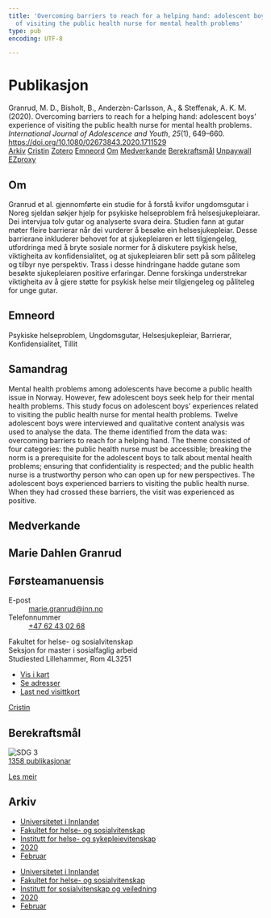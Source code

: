 ```yaml
---
title: 'Overcoming barriers to reach for a helping hand: adolescent boys’ experience
  of visiting the public health nurse for mental health problems'
type: pub
encoding: UTF-8

---
```

<h1>Publikasjon</h1>
<article id="csl-bib-container-XMV8NLWA" class="csl-bib-container">
  <div class="csl-bib-body"> <div class="csl-entry">Granrud, M. D., Bisholt, B., Anderzèn-Carlsson, A., &#38; Steffenak, A. K. M. (2020). Overcoming barriers to reach for a helping hand: adolescent boys’ experience of visiting the public health nurse for mental health problems. <i>International Journal of Adolescence and Youth</i>, <i>25</i>(1), 649–660. <a href="https://doi.org/10.1080/02673843.2020.1711529">https://doi.org/10.1080/02673843.2020.1711529</a></div> </div>
  <div class="csl-bib-buttons">
    <a href="#taxonomy-article-XMV8NLWA" alt="archive" class="csl-bib-button">Arkiv</a>
    <a href="https://app.cristin.no/results/show.jsf?id=1791693" alt="Cristin" class="csl-bib-button">Cristin</a>
    <a href="http://zotero.org/groups/5881554/items/XMV8NLWA" alt="Zotero" class="csl-bib-button">Zotero</a>
    <a href="#keywords-article-XMV8NLWA" alt="keywords" class="csl-bib-button">Emneord</a>
    <a href="#about-article-XMV8NLWA" alt="about_pub" class="csl-bib-button">Om</a>
    <a href="#contributors-article-XMV8NLWA" alt="contributors" class="csl-bib-button">Medverkande</a>
    <a href="#sdg-article-XMV8NLWA" alt="sdg" class="csl-bib-button">Berekraftsmål</a>
    <a href="https://www.tandfonline.com/doi/pdf/10.1080/02673843.2020.1711529?needAccess=true" alt="Unpaywall" class="csl-bib-button">Unpaywall</a>
    <a href="https://www.tandfonline.com/doi/pdf/10.1080/02673843.2020.1711529?needAccess=true" alt="EZproxy" class="csl-bib-button">EZproxy</a>
  </div>
  <div id="csl-bib-meta-container-XMV8NLWA"></div>
</article>
<div id="csl-bib-meta-XMV8NLWA" class="csl-bib-meta">
  <article id="about-article-XMV8NLWA" class="about_pub-article">
    <h1>Om</h1>
    Granrud et al. gjennomførte ein studie for å forstå kvifor ungdomsgutar i Noreg sjeldan søkjer hjelp for psykiske helseproblem frå helsesjukepleiarar. Dei intervjua tolv gutar og analyserte svara deira. Studien fann at gutar møter fleire barrierar når dei vurderer å besøke ein helsesjukepleiar. Desse barrierane inkluderer behovet for at sjukepleiaren er lett tilgjengeleg, utfordringa med å bryte sosiale normer for å diskutere psykisk helse, viktigheita av konfidensialitet, og at sjukepleiaren blir sett på som påliteleg og tilbyr nye perspektiv. Trass i desse hindringane hadde gutane som besøkte sjukepleiaren positive erfaringar. Denne forskinga understrekar viktigheita av å gjere støtte for psykisk helse meir tilgjengeleg og påliteleg for unge gutar.
  </article>
  <article id="keywords-article-XMV8NLWA" class="keywords-article">
    <h1>Emneord</h1>
    Psykiske helseproblem, Ungdomsgutar, Helsesjukepleiar, Barrierar, Konfidensialitet, Tillit
  </article>
  <article id="abstract-article-XMV8NLWA" class="abstract-article">
    <h1>Samandrag</h1>
    Mental health problems among adolescents have become a public health issue in Norway. However, few adolescent boys seek help for their mental health problems. This study focus on adolescent boys’ experiences related to visiting the public health nurse for mental health problems. Twelve adolescent boys were interviewed and qualitative content analysis was used to analyse the data. The theme identified from the data was: overcoming barriers to reach for a helping hand. The theme consisted of four categories: the public health nurse must be accessible; breaking the norm is a prerequisite for the adolescent boys to talk about mental health problems; ensuring that confidentiality is respected; and the public health nurse is a trustworthy person who can open up for new perspectives. The adolescent boys experienced barriers to visiting the public health nurse. When they had crossed these barriers, the visit was experienced as positive.
  </article>
  <article id="contributors-article-XMV8NLWA" class="contributors-article">
    <h1>Medverkande</h1>
    <div class="personas"> <div class="vrtx-hinn-person-card"> <div class="photo"> <i class="lar la-user-circle missing-person"></i> </div> <div class="info"> <hgroup><h1>Marie Dahlen Granrud</h1> <h2>Førsteamanuensis</h2> </hgroup><dl> <dt>E-post</dt> <dd> <a href="mailto:marie.granrud@inn.no">marie.granrud@inn.no</a> </dd> <dt>Telefonnummer</dt> <dd><a href="tel:+4762430268"> +47 62 43 02 68 </a></dd> </dl> <p> Fakultet for helse- og sosialvitenskap<br> Seksjon for master i sosialfaglig arbeid<br> Studiested Lillehammer, Rom 4L3251 </p> <ul class="vrtx-hinn-links"> <li><a href="https://www.google.com/maps?q=60.88177,11.53669">Vis i kart</a></li> <li><a href="https://www.inn.no/finn-en-ansatt/marie-granrud.html#vrtx-hinn-addresses">Se adresser</a></li> <li><a href="https://www.inn.no/finn-en-ansatt/marie-granrud.html?vrtx=vcf">Last ned visittkort</a></li> </ul> </div> </div> <a href="https://app.cristin.no/persons/show.jsf?id=606793" alt="Cristin URL" class="personas-cristin">Cristin</a> </div>
  </article>
  <article id="sdg-article-XMV8NLWA" class="sdg-article">
    <h1>Berekraftsmål</h1>
    <div class="sdg-container"><div id="sdg3" class="sdg">
        <img src="{{< params subfolder >}}images/sdg/sdg03_nn.png" class="image" alt="SDG 3">
        <div class="sdg-overlay">
          <a href="/nn/archive/?key=?sdg=3#archive" class="sdg-publication-count"><span>1358</span> publikasjonar</a>
          <p><a href="https://fn.no/om-fn/fns-baerekraftsmaal/god-helse-og-livskvalitet?lang=nno-NO" class="sdg-read-more">Les meir</a></p>
        </div>
      </div></div>
  </article>
  <article id="taxonomy-article-XMV8NLWA" class="taxonomy-article">
    <h1>Arkiv</h1>
    <ul>
      <li>
        <a href="/nn/archive/?key=3DCRN523">Universitetet i Innlandet</a>
      </li>
      <li>
        <a href="/nn/archive/?key=IDKFS3MX">Fakultet for helse- og sosialvitenskap</a>
      </li>
      <li>
        <a href="/nn/archive/?key=GTV4ECMZ">Institutt for helse- og sykepleievitenskap</a>
      </li>
      <li>
        <a href="/nn/archive/?key=LNJIKLR2">2020</a>
      </li>
      <li>
        <a href="/nn/archive/?key=N8B9UQSD">Februar</a>
      </li>
    </ul>
    <ul>
      <li>
        <a href="/nn/archive/?key=3DCRN523">Universitetet i Innlandet</a>
      </li>
      <li>
        <a href="/nn/archive/?key=IDKFS3MX">Fakultet for helse- og sosialvitenskap</a>
      </li>
      <li>
        <a href="/nn/archive/?key=CU4VFGCV">Institutt for sosialvitenskap og veiledning</a>
      </li>
      <li>
        <a href="/nn/archive/?key=FLJPCLYW">2020</a>
      </li>
      <li>
        <a href="/nn/archive/?key=4SNPPLJ8">Februar</a>
      </li>
    </ul>
  </article>
</div>
